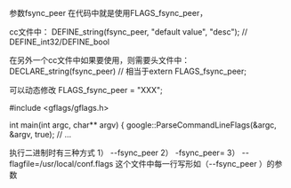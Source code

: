 参数fsync_peer
在代码中就是使用FLAGS_fsync_peer，

cc文件中：
DEFINE_string(fsync_peer, "default value", "desc");  // DEFINE_int32/DEFINE_bool

在另外一个cc文件中如果要使用，则需要头文件中：
DECLARE_string(fsync_peer)  // 相当于extern FLAGS_fsync_peer;

可以动态修改
FLAGS_fsync_peer = "XXX";

#include <gflags/gflags.h>

int main(int argc, char** argv) {
  google::ParseCommandLineFlags(&argc, &argv, true);
  // ...

执行二进制时有三种方式
1）
--fsync_peer <value>
2）
-fsync_peer=<value>
3）
--flagfile=/usr/local/conf.flags 这个文件中每一行写形如（--fsync_peer <value>）的参数
